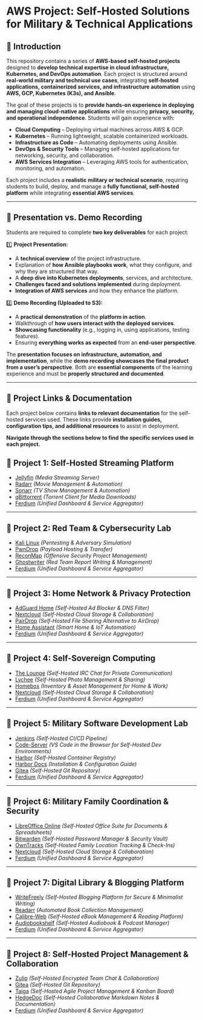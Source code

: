 # **AWS Project: Self-Hosted Solutions for Military & Technical Applications**  

## **📜 Introduction**  

This repository contains a series of **AWS-based self-hosted projects** designed to **develop technical expertise in cloud infrastructure, Kubernetes, and DevOps automation**. Each project is structured around **real-world military and technical use cases**, integrating **self-hosted applications, containerized services, and infrastructure automation** using **AWS, GCP, Kubernetes (K3s), and Ansible**.  

The goal of these projects is to **provide hands-on experience in deploying and managing cloud-native applications** while ensuring **privacy, security, and operational independence**. Students will gain experience with:  

- **Cloud Computing** – Deploying virtual machines across AWS & GCP.  
- **Kubernetes** – Running lightweight, scalable containerized workloads.  
- **Infrastructure as Code** – Automating deployments using Ansible.  
- **DevOps & Security Tools** – Managing self-hosted applications for networking, security, and collaboration.  
- **AWS Services Integration** – Leveraging AWS tools for authentication, monitoring, and automation.  

Each project includes a **realistic military or technical scenario**, requiring students to build, deploy, and manage a **fully functional, self-hosted platform** while integrating **essential AWS services**.  

---

## **📌 Presentation vs. Demo Recording**  

Students are required to complete **two key deliverables** for each project:  

1️⃣ **Project Presentation:**  
- A **technical overview** of the project infrastructure.  
- Explanation of **how Ansible playbooks work**, what they configure, and why they are structured that way.  
- A **deep dive into Kubernetes deployments**, services, and architecture.  
- **Challenges faced and solutions implemented** during deployment.  
- **Integration of AWS services** and how they enhance the platform.  

2️⃣ **Demo Recording (Uploaded to S3):**  
- A **practical demonstration** of the **platform in action**.  
- Walkthrough of **how users interact with the deployed services**.  
- **Showcasing functionality** (e.g., logging in, using applications, testing features).  
- Ensuring **everything works as expected** from an **end-user perspective**.  

The **presentation focuses on infrastructure, automation, and implementation**, while the **demo recording showcases the final product from a user’s perspective**. Both are **essential components** of the learning experience and must be **properly structured and documented**.  

---

## **📌 Project Links & Documentation**  

Each project below contains **links to relevant documentation** for the self-hosted services used. These links provide **installation guides, configuration tips, and additional resources** to assist in deployment.  

**Navigate through the sections below to find the specific services used in each project.**  


## **📌 Project 1: Self-Hosted Streaming Platform**
- [Jellyfin](https://docs.linuxserver.io/images/docker-jellyfin/#via-docker-run) *(Media Streaming Server)*
- [Radarr](https://docs.linuxserver.io/images/docker-radarr/#non-root-operation) *(Movie Management & Automation)*
- [Sonarr](https://docs.linuxserver.io/images/docker-sonarr/) *(TV Show Management & Automation)*
- [qBittorrent](https://docs.linuxserver.io/images/docker-qbittorrent/) *(Torrent Client for Media Downloads)*
- [Ferdium](https://docs.linuxserver.io/images/docker-ferdium/) *(Unified Dashboard & Service Aggregator)*

---

## **📌 Project 2: Red Team & Cybersecurity Lab**
- [Kali Linux](https://docs.linuxserver.io/images/docker-kali-linux) *(Pentesting & Adversary Simulation)*
- [PwnDrop](https://docs.linuxserver.io/images/docker-pwndrop/) *(Payload Hosting & Transfer)*
- [ReconMap](https://github.com/reconmap/reconmap?tab=readme-ov-file) *(Offensive Security Project Management)*
- [Ghostwriter](https://www.ghostwriter.wiki/getting-started/quickstart) *(Red Team Report Writing & Management)*
- [Ferdium](https://docs.linuxserver.io/images/docker-ferdium/) *(Unified Dashboard & Service Aggregator)*

---

## **📌 Project 3: Home Network & Privacy Protection**
- [AdGuard Home](https://github.com/AdguardTeam/AdGuardHome) *(Self-Hosted Ad Blocker & DNS Filter)*
- [Nextcloud](https://docs.linuxserver.io/images/docker-nextcloud/) *(Self-Hosted Cloud Storage & Collaboration)*
- [PairDrop](https://docs.linuxserver.io/images/docker-pairdrop/) *(Self-Hosted File Sharing Alternative to AirDrop)*
- [Home Assistant](https://docs.linuxserver.io/images/docker-homeassistant/) *(Smart Home & IoT Automation)*
- [Ferdium](https://docs.linuxserver.io/images/docker-ferdium/) *(Unified Dashboard & Service Aggregator)*

---

## **📌 Project 4: Self-Sovereign Computing**
- [The Lounge](https://thelounge.chat/docs) *(Self-Hosted IRC Chat for Private Communication)*
- [Lychee](https://docs.linuxserver.io/images/docker-lychee/) *(Self-Hosted Photo Management & Sharing)*
- [Homebox](https://github.com/sysadminsmedia/homebox?tab=readme-ov-file) *(Inventory & Asset Management for Home & Work)*
- [Nextcloud](https://docs.linuxserver.io/images/docker-nextcloud/) *(Self-Hosted Cloud Storage & Collaboration)*
- [Ferdium](https://docs.linuxserver.io/images/docker-ferdium/) *(Unified Dashboard & Service Aggregator)*

---

## **📌 Project 5: Military Software Development Lab**
- [Jenkins](https://www.jenkins.io/doc/book/installing/docker/) *(Self-Hosted CI/CD Pipeline)*
- [Code-Server](https://docs.linuxserver.io/images/docker-code-server/) *(VS Code in the Browser for Self-Hosted Dev Environments)*
- [Harbor](https://www.loft.sh/blog/harbor-kubernetes-self-hosted-container-registry) *(Self-Hosted Container Registry)*
- [Harbor Docs](https://goharbor.io/docs/2.12.0/install-config/) *(Installation & Configuration Guide)*
- [Gitea](https://docs.gitea.com/installation/install-with-docker) *(Self-Hosted Git Repository)*
- [Ferdium](https://docs.linuxserver.io/images/docker-ferdium/) *(Unified Dashboard & Service Aggregator)*

---

## **📌 Project 6: Military Family Coordination & Security**
- [LibreOffice Online](https://docs.linuxserver.io/images/docker-libreoffice/) *(Self-Hosted Office Suite for Documents & Spreadsheets)*
- [Bitwarden](https://github.com/bitwarden/server) *(Self-Hosted Password Manager & Security Vault)*
- [OwnTracks](https://github.com/owntracks/docker-recorder) *(Self-Hosted Family Location Tracking & Check-Ins)*
- [Nextcloud](https://docs.linuxserver.io/images/docker-nextcloud/) *(Self-Hosted Cloud Storage & Collaboration)*
- [Ferdium](https://docs.linuxserver.io/images/docker-ferdium/) *(Unified Dashboard & Service Aggregator)*

---

## **📌 Project 7: Digital Library & Blogging Platform**
- [WriteFreely](https://github.com/writefreely/writefreely/tree/develop) *(Self-Hosted Blogging Platform for Secure & Minimalist Writing)*
- [Readarr](https://docs.linuxserver.io/images/docker-readarr/) *(Automated Book Collection Management)*
- [Calibre-Web](https://docs.linuxserver.io/images/docker-calibre-web/) *(Self-Hosted eBook Management & Reading Platform)*
- [Audiobookshelf](https://www.audiobookshelf.org/docs#docker-compose-install) *(Self-Hosted Audiobook & Podcast Manager)*
- [Ferdium](https://docs.linuxserver.io/images/docker-ferdium/) *(Unified Dashboard & Service Aggregator)*

---

## **📌 Project 8: Self-Hosted Project Management & Collaboration**
- [Zulip](https://github.com/zulip/docker-zulip?tab=readme-ov-file#readme) *(Self-Hosted Encrypted Team Chat & Collaboration)*
- [Gitea](https://docs.gitea.com/installation/install-with-docker) *(Self-Hosted Git Repository)*
- [Taiga](https://github.com/taigaio/taiga-docker?tab=readme-ov-file) *(Self-Hosted Agile Project Management & Kanban Board)*
- [HedgeDoc](https://docs.linuxserver.io/images/docker-hedgedoc/) *(Self-Hosted Collaborative Markdown Notes & Documentation)*
- [Ferdium](https://docs.linuxserver.io/images/docker-ferdium/) *(Unified Dashboard & Service Aggregator)*
